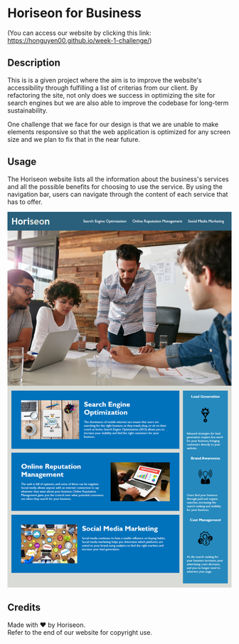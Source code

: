 # Horiseon for Business
(You can access our website by clicking this link: https://honguyen00.github.io/week-1-challenge/)

## Description

This is is a given project where the aim is to improve the website's accessibility through fulfilling a list of criterias from our client.
By refactoring the site, not only does we success in optimizing the site for search engines but we are also able to improve the codebase for long-term sustainability.

One challenge that we face for our design is that we are unable to make elements responsive so that the web application is optimized for any screen size and we plan to fix that in the near future.

## Usage
The Horiseon website lists all the information about the business's services and all the possible benefits for choosing to use the service. By using the navigation bar, users can navigate through the content of each service that has to offer.

 ![The Horiseon webpage includes a navigation bar, a header image, and cards with text and images at the bottom of the page.](assets/images/demo.png)

## Credits

Made with ❤️️ by Horiseon.<br/>
Refer to the end of our website for copyright use.

